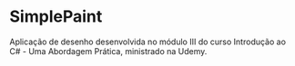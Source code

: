 # SimplePaint
Aplicação de desenho desenvolvida no módulo III do curso Introdução ao C# - Uma Abordagem Prática, ministrado na Udemy.
